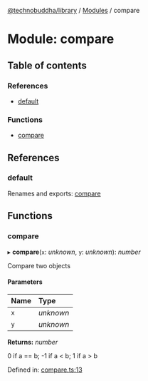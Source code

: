 [@technobuddha/library](../../README.md) / [Modules](../Modules.md) / compare

# Module: compare

## Table of contents

### References

- [default](compare.md#default)

### Functions

- [compare](compare.md#compare)

## References

### default

Renames and exports: [compare](compare.md#compare)

## Functions

### compare

▸ **compare**(`x`: *unknown*, `y`: *unknown*): *number*

Compare two objects

#### Parameters

| Name | Type |
| :------ | :------ |
| `x` | *unknown* |
| `y` | *unknown* |

**Returns:** *number*

0 if a == b; -1 if a < b; 1 if a > b

Defined in: [compare.ts:13](../../src/compare.ts#L13)
